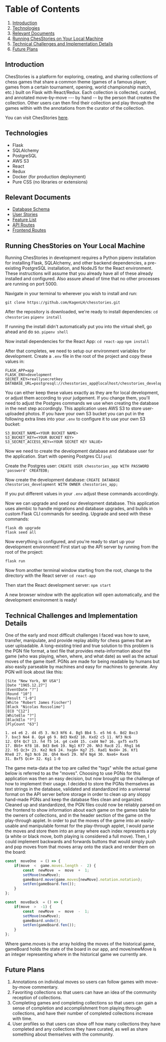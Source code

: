 # Table of Contents

 1. [Introduction](https://github.com/KagenLH/chesstories#introduction)
 2. [Technologies](https://github.com/KagenLH/chesstories#technologies)
 3. [Relevant Documents](https://github.com/KagenLH/chesstories#relevant-documents)
 4. [Running ChesStories on Your Local Machine](https://github.com/KagenLH/chesstories#running-chesstories-on-your-local-machine)
 5. [Technical Challenges and Implementation Details](https://github.com/KagenLH/chesstories#technical-challenges-and-implementation-details)
 6. [Future Plans](https://github.com/KagenLH/chesstories#future-plans)
## Introduction

ChesStories is a platform for exploring, creating, and sharing collections of chess games that share a common theme (games of a famous player, games from a certain tournament, opening, world championship match, etc.) built on Flask with React/Redux. Each collection is collected, curated, and annotated move-by-move --- by hand -- by the person that creates the collection.  Other users can then find their collection and play through the games within with the annotations from the curator of the collection. 

You can visit ChesStories [here](https://chesstories.herokuapp.com/).

## Technologies
* Flask
* SQLAlchemy
* PostgreSQL
* AWS S3
* React
* Redux
* Docker (for production deployment)
* Pure CSS (no libraries or extensions)

## Relevant Documents
* [Database Schema](https://github.com/KagenLH/chesstories/wiki/Database-Schema)
* [User Stories](https://github.com/KagenLH/chesstories/wiki/User-Stories)
* [Feature List](https://github.com/KagenLH/chesstories/wiki/Feature-List)
* [API Routes](https://github.com/KagenLH/chesstories/wiki/API-Routes)
* [Frontend Routes](https://github.com/KagenLH/chesstories/wiki/Frontend-Routes)

## Running ChesStories on Your Local Machine
Running ChesStories in development requires a Python pipenv installation for installing Flask, SQLAlchemy, and other backend dependencies, a pre-existing PostgreSQL installation, and NodeJS for the React environment. These instructions will assume that you already have all of these already installed and configured. Also assure ahead of time that no other processes are running on port 5000.

Navigate in your terminal to wherever you wish to install and run:

`git clone https://github.com/KagenLH/chesstories.git`

After the repository is downloaded, we're ready to install dependencies:
`cd chesstories`
`pipenv install`

If running the install didn't automatically put you into the virtual shell, go ahead and do so.
`pipenv shell`

Now install dependencies for the React App:
`cd react-app`
`npm install`

After that completes, we need to setup our environment variables for development. Create a `.env`
 file in the root of the project and copy these values in:
 ```
 FLASK_APP=app
FLASK_ENV=development
SECRET_KEY=reallysecretkey
DATABASE_URL=postgresql://chesstories_app@localhost/chesstories_development
```
You can either keep these values exactly as they are for local development, or adjust them according to your judgement. If you change them, you'll need to adjust the Postgres commands we use when creating the database in the next step accordingly. This application uses AWS S3 to store user-uploaded photos. If you have your own S3 bucket you can put in the following extra lines into your `.env` to configure it to use your own S3 bucket:
```
S3_BUCKET_NAME=<YOUR BUCKET NAME>
S3_BUCKET_KEY=<YOUR BUCKET KEY>
S3_SECRET_ACCESS_KEY=<YOUR SECRET KEY VALUE>
```
Now we need to create the development database and database user for the application. Start with opening Postgres CLI
`psql`

Create the Postgres user:
`CREATE USER chesstories_app WITH PASSWORD 'password' CREATEDB;`

Now create the development database:
`CREATE DATABASE chesstories_development WITH OWNER chesstories_app;`

If you put different values in your `.env` adjust these commands accordingly.

Now we can upgrade and seed our development database. This application uses alembic to handle migrations and database upgrades, and builds in custom Flask CLI commands for seeding. Upgrade and seed with these commands:

```
flask db upgrade
flask seed all
```
Now everything is configured, and you're ready to start up your development environment! First start up the API server by running from the root of the project:

`flask run`

Now from another terminal window starting from the root, change to the directory with the React server
`cd react-app`

Then start the React development server:
`npm start`

A new browser window with the application will open automatically, and the development environment is ready!

## Technical Challenges and Implementation Details
One of the early and most difficult challenges I faced was how to save, transfer, manipulate, and provide replay ability for chess games that are user uploadable. A long-existing tried and true solution to this problem is the PGN file format, a text file that provides meta-information about the game (who was playing, when, where, and what date) as well as the actual moves of the game itself.  PGNs are made for being readable by humans but also easily parseable by machines and easy for machines to generate. Any PGN will look about like this:
```[Event "USA-ch"]
[Site "New York, NY USA"]
[Date "1965.12.27"]
[EventDate "?"]
[Round "10"]
[Result "1-0"]
[White "Robert James Fischer"]
[Black "Nicolas Rossolimo"]
[ECO "C12"]
[WhiteElo "?"]
[BlackElo "?"]
[PlyCount "63"]

1. e4 e6 2. d4 d5 3. Nc3 Nf6 4. Bg5 Bb4 5. e5 h6 6. Bd2 Bxc3
7. bxc3 Ne4 8. Qg4 g6 9. Bd3 Nxd2 10. Kxd2 c5 11. Nf3 Nc6
12. Qf4 Qc7 13. h4 f5 14. g4 cxd4 15. cxd4 Ne7 16. gxf5 exf5
17. Bb5+ Kf8 18. Bd3 Be6 19. Ng1 Kf7 20. Nh3 Rac8 21. Rhg1 b6
22. h5 Qc3+ 23. Ke2 Nc6 24. hxg6+ Kg7 25. Rad1 Nxd4+ 26. Kf1
Rhe8 27. Rg3 Nc6 28. Qh4 Nxe5 29. Nf4 Ng4 30. Nxe6+ Rxe6
31. Bxf5 Qc4+ 32. Kg1 1-0
```
The game meta-data at the top are called the "tags" while the actual game below is referred to as the "moves". Choosing to use PGNs for this application was then an easy decision, but now brought up the challenge of how to implement their usage. I decided to store the PGNs themselves as text strings in the database, validated and standardized into a universal format on the API server before storage in order to clean up any sloppy hand-made PGNs and keep the database files clean and organized. Cleaned up and standardized, the PGN files could now be reliably parsed on the frontend to show information about each game on the games table for the owners of collections, and in the header section of the game on the play-through applet. In order to put the moves of the game into an easily-usable and manipulable format for the play-through applet, I would parse the moves and store them into an array where each index represents a ply (a white or black move, both playing is considered a full move). Then, I could implement backwards and forwards buttons that would simply push and pop moves from that moves array onto the stack and render them on the board:
```js
const  moveOne  = () => {
	if(move  <  game.moves.length -  2) {
		const  newMove  =  move  +  1;
		setMove(newMove);
		gameBoard.move(game.moves[newMove].notation.notation);
		setFen(gameBoard.fen());
	}
};

const  moveBack  = () => {
	if(move  >  -1) {
		const  newMove  =  move  -  1;
		setMove(newMove);
		gameBoard.undo();
		setFen(gameBoard.fen());
	}
};
```
Where game.moves is the array holding the moves of the historical game, gameBoard holds the state of the board in our app, and move/newMove is an integer representing where in the historical game we currently are.

## Future Plans

 1. Annotations on individual moves so users can follow games with move-by-move commentary.
 2. Favoriting collections so that users can have an idea of the community reception of collections.
 3. Completing games and completing collections so that users can gain a sense of completion and accomplishment from playing through collections, and have their number of completed collections increase with time.
 4. User profiles so that users can show off how many collections they have completed and any collections they have curated, as well as share something about themselves with the community.
